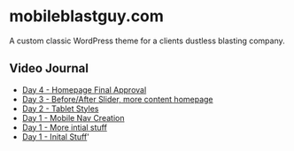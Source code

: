 # mobileblastguy.com
A custom classic WordPress theme for a clients dustless blasting company. 

## Video Journal
- [Day 4 - Homepage Final Approval](https://youtu.be/2BMIsDmBJVo)
- [Day 3 - Before/After Slider, more content homepage](https://youtu.be/KsJrcbYqRXQ)
- [Day 2 - Tablet Styles](https://youtu.be/d3E-yVRLHlc)
- [Day 1 - Mobile Nav Creation](https://youtu.be/9BNq1JqYR5A)
- [Day 1 - More intial stuff](https://youtu.be/Ejg7QIe1dNo)
- [Day 1 - Inital Stuff](https://youtu.be/F52Tde20H0s)'

